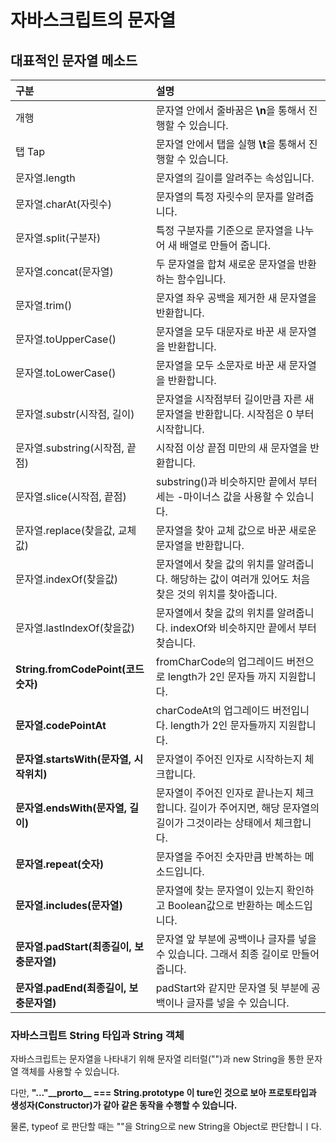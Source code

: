 # 자바스크립트의 문자열

## 대표적인 문자열 메소드

| 구분  | 설명  |
| :--- | :--- |
| 개행 | 문자열 안에서 줄바꿈은 **\n**을 통해서 진행할 수 있습니다. |
| 탭 Tap | 문자열 안에서 탭을 실행 **\t**을 통해서 진행할 수 있습니다. |
| 문자열.length | 문자열의 길이를 알려주는 속성입니다. |
| 문자열.charAt\(자릿수\) | 문자열의 특정 자릿수의 문자를 알려줍니다. |
| 문자열.split\(구분자\) | 특정 구분자를 기준으로 문자열을 나누어 새 배열로 만들어 줍니다. |
| 문자열.concat\(문자열\) | 두 문자열을 합쳐 새로운 문자열을 반환하는 함수입니다. |
| 문자열.trim\(\) | 문자열 좌우 공백을 제거한 새 문자열을 반환합니다. |
| 문자열.toUpperCase\(\) | 문자열을 모두 대문자로 바꾼 새 문자열을 반환합니다. |
| 문자열.toLowerCase\(\) | 문자열을 모두 소문자로 바꾼 새 문자열을 반환합니다. |
| 문자열.substr\(시작점, 길이\) | 문자열을 시작점부터 길이만큼 자른 새 문자열을 반환합니다. 시작점은 0 부터 시작합니다. |
| 문자열.substring\(시작점, 끝점\) | 시작점 이상 끝점 미만의 새 문자열을 반환합니다. |
| 문자열.slice\(시작점, 끝점\) | substring\(\)과 비슷하지만 끝에서 부터 세는 -마이너스 값을 사용할 수 있습니다.  |
| 문자열.replace\(찾을값, 교체값\) | 문자열을 찾아 교체 값으로 바꾼 새로운 문자열을 반환합니다. |
| 문자열.indexOf\(찾을값\) | 문자열에서 찾을 값의 위치를 알려줍니다. 해당하는 값이 여러개 있어도 처음 찾은 것의 위치를 찾아줍니다. |
| 문자열.lastIndexOf\(찾을값\) | 문자열에서 찾을 값의 위치를 알려줍니다. indexOf와 비슷하지만 끝에서 부터 찾습니다. |
| **String.fromCodePoint\(코드숫자\)** | fromCharCode의 업그레이드 버전으로 length가 2인 문자들 까지 지원합니다.  |
| **문자열.codePointAt** | charCodeAt의 업그레이드 버전입니다. length가 2인 문자들까지 지원합니다. |
| **문자열.startsWith\(문자열, 시작위치\)** | 문자열이 주어진 인자로 시작하는지 체크합니다. |
| **문자열.endsWith\(문자열, 길이\)** | 문자열이 주어진 인자로 끝나는지 체크합니다. 길이가 주어지면, 해당 문자열의 길이가 그것이라는 상태에서 체크합니다.  |
| **문자열.repeat\(숫자\)** | 문자열을 주어진 숫자만큼 반복하는 메소드입니다. |
| **문자열.includes\(문자열\)** | 문자열에 찾는 문자열이 있는지 확인하고 Boolean값으로 반환하는 메소드입니다. |
| **문자열.padStart\(최종길이, 보충문자열\)** | 문자열 앞 부분에 공백이나 글자를 넣을 수 있습니다. 그래서 최종 길이로 만들어 줍니다.  |
| **문자열.padEnd\(최종길이, 보충문자열\)** | padStart와 같지만 문자열 뒷 부분에 공백이나 글자를 넣을 수 있습니다. |

### 자바스크립트 String 타입과 String 객체

 자바스크립트는 문자열을 나타내기 위해 문자열 리터럴\(""\)과 new String을 통한 문자열 객체를 사용할 수 있습니다.

 다만, **"..."\_\_prorto\_\_ === String.prototype 이 ture인 것으로 보아 프로토타입과 생성자\(Constructor\)가 같아 같은 동작을 수행할 수 있습니다.**

 물론, typeof 로 판단할 때는 ""을 String으로 new String을 Object로 판단합니ㅣ다.

